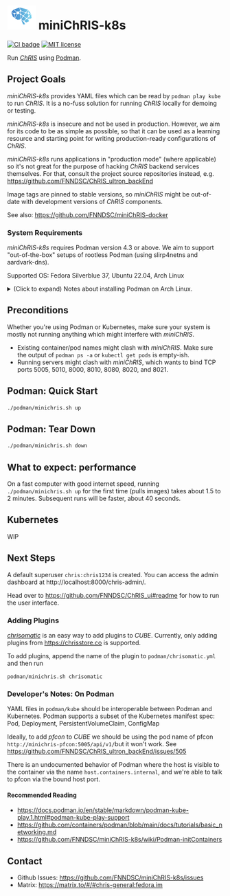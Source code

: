 # ![ChRIS logo](https://raw.githubusercontent.com/FNNDSC/ChRIS_ultron_backEnd/master/docs/assets/logo_chris.png) miniChRIS-k8s

[![CI badge](https://github.com/FNNDSC/miniChRIS-k8s/workflows/CI/badge.svg)](https://github.com/FNNDSC/miniChRIS-k8s/actions?query=workflow%3ACI)
[![MIT license](https://img.shields.io/github/license/FNNDSC/miniChRIS-k8s)](LICENSE)

Run [_ChRIS_](https://chrisproject.org/) using [Podman](https://podman.io).

## Project Goals

_miniChRIS-k8s_ provides YAML files which can be read by `podman play kube` to run _ChRIS_.
It is a no-fuss solution for running _ChRIS_ locally for demoing or testing.

_miniChRIS-k8s_ is insecure and not be used in production. However, we aim for its code to be as simple as possible,
so that it can be used as a learning resource and starting point for writing production-ready configurations
of _ChRIS_.

_miniChRIS-k8s_ runs applications in "production mode" (where applicable)
so it's not great for the purpose of hacking _ChRIS_ backend services themselves.
For that, consult the project source repositories instead, e.g. https://github.com/FNNDSC/ChRIS_ultron_backEnd

Image tags are pinned to stable versions, so _miniChRIS_ might be
out-of-date with development versions of _ChRIS_ components.

See also: https://github.com/FNNDSC/miniChRIS-docker

### System Requirements

_miniChRIS-k8s_ requires Podman version 4.3 or above.
We aim to support "out-of-the-box" setups of rootless Podman (using slirp4netns and aardvark-dns).

Supported OS: Fedora Silverblue 37, Ubuntu 22.04, Arch Linux

<details>
<summary>
(Click to expand) Notes about installing Podman on Arch Linux.
</summary>

On Arch Linux, please consult the wiki: https://wiki.archlinux.org/title/Podman

Here's what worked for me (possibly helpful, definitely outdated info)

```shell
sudo pacman -Syu podman aardvark-dns
sudo usermod --add-subuids 100000-165535 --add-subgids 100000-165535 $USER
```

</details>

## Preconditions

Whether you're using Podman or Kubernetes, make sure your system is mostly not
running anything which might interfere with _miniChRIS_.

- Existing container/pod names might clash with _miniChRIS_.
  Make sure the output of `podman ps -a` or `kubectl get pods` is empty-ish.
- Running servers might clash with _miniChRIS_, which wants to bind TCP ports
  5005, 5010, 8000, 8010, 8080, 8020, and 8021.

## Podman: Quick Start

```bash
./podman/minichris.sh up
```

## Podman: Tear Down

```bash
./podman/minichris.sh down
```

## What to expect: performance

On a fast computer with good internet speed, running `./podman/minichris.sh up`
for the first time (pulls images) takes about 1.5 to 2 minutes.
Subsequent runs will be faster, about 40 seconds.

## Kubernetes

WIP

## Next Steps

A default superuser `chris:chris1234` is created.
You can access the admin dashboard at
http://localhost:8000/chris-admin/.

Head over to https://github.com/FNNDSC/ChRIS_ui#readme
for how to run the user interface.

### Adding Plugins

[_chrisomatic_](https://github.com/FNNDSC/chrisomatic) is an easy way to
add plugins to _CUBE_. Currently, only adding plugins from https://chrisstore.co
is supported.

To add plugins, append the name of the plugin to `podman/chrisomatic.yml`
and then run

```shell
podman/minichris.sh chrisomatic
```

<!--
## ChRIS URLs

website        | URL
---------------|-----
ChRIS_ui       | http://localhost:8020/
ChRIS admin    | http://localhost:8000/chris-admin/
ChRIS_store_ui | http://localhost:8021/
Orthanc        | http://localhost:8042/
-->

<!--
### Add Plugins to CUBE

Plugins are added to _ChRIS_ via the Django admin dashboard.

https://github.com/FNNDSC/ChRIS_ultron_backEnd/wiki/%5BHOW-TO%5D-Register-a-plugin-via-Django-dashboard

Alternatively, plugins can be added declaratively.
A common use case would be to run locally built Python
[`chris_plugin`](https://github.com/FNNDSC/chris_plugin)-based
_ChRIS_ plugins. These can be added using `chrisomatic` by
listing their (docker) image tags. For example, if your local image
was built with the tag `localhost/myself/pl-workinprogress` by running

```shell
podman build -t localhost/myself/pl-workinprogress .
```

The bottom of your `podman/chrisomatic.yml` file should look like

```yaml
  plugins:
    - name: pl-dircopy
      version: 2.1.1
    - name: pl-tsdircopy
      version: 1.2.1
    - name: pl-topologicalcopy
      version: 0.2
    - name: pl-simpledsapp
      version: 2.1.0
    - localhost/myself/pl-workinprogress
```

After modifying `chrisomatic.yml`, apply the changes by running `./chrisomatic.sh`

For details, see https://github.com/FNNDSC/chrisomatic#plugins-and-pipelines
-->

### Developer's Notes: On Podman

YAML files in `podman/kube` should be interoperable between Podman and Kubernetes.
Podman supports a subset of the Kubernetes manifest spec:
Pod, Deployment, PersistentVolumeClaim, ConfigMap

Ideally, to add _pfcon_ to _CUBE_ we should be using the pod name of pfcon
`http://minichris-pfcon:5005/api/v1/`but it won't work.
See https://github.com/FNNDSC/ChRIS_ultron_backEnd/issues/505

There is an undocumented behavior of Podman where the host is visible to the container
via the name `host.containers.internal`, and we're able to talk to pfcon via the bound
host port.

#### Recommended Reading

- https://docs.podman.io/en/stable/markdown/podman-kube-play.1.html#podman-kube-play-support
- https://github.com/containers/podman/blob/main/docs/tutorials/basic_networking.md
- https://github.com/FNNDSC/miniChRIS-k8s/wiki/Podman-initContainers

## Contact

- Github Issues: https://github.com/FNNDSC/miniChRIS-k8s/issues
- Matrix: https://matrix.to/#/#chris-general:fedora.im
